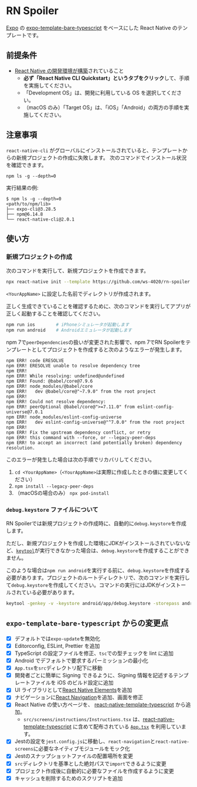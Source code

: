 # RN Spoiler

[Expo](https://expo.io/) の [expo-template-bare-typescript](https://github.com/expo/expo/tree/master/templates/expo-template-bare-typescript) をベースにした React Native のテンプレートです。

## 前提条件

- [React Native の開発環境が構築](https://reactnative.dev/docs/environment-setup)されていること
  - **必ず「React Native CLI Quickstart」というタブをクリック**して、手順を実施してください。
  - 「Development OS」は、開発に利用している OS を選択してください。
  - （macOS のみ）「Target OS」は、「iOS」「Android」の両方の手順を実施してください。

## 注意事項

`react-native-cli` がグローバルにインストールされていると、テンプレートからの新規プロジェクトの作成に失敗します。 次のコマンドでインストール状況を確認できます。

```shell
npm ls -g --depth=0
```

実行結果の例:

```console
$ npm ls -g --depth=0
<path/to/npm/lib>
├── expo-cli@3.28.5
├── npm@6.14.8
└── react-native-cli@2.0.1
```

## 使い方

### 新規プロジェクトの作成

次のコマンドを実行して、新規プロジェクトを作成できます。

```bash
npx react-native init --template https://github.com/ws-4020/rn-spoiler.git <YourAppName>
```

`<YourAppName>` に設定した名前でディレクトリが作成されます。

正しく生成できていることを確認するために、次のコマンドを実行してアプリが正しく起動することを確認してください。

```bash
npm run ios        # iPhoneシミュレータが起動します
npm run android    # Androidエミュレータが起動します
```

npm 7で`peerDependencies`の扱いが変更された影響で、npm 7でRN Spoilerをテンプレートとしてプロジェクトを作成すると次のようなエラーが発生します。

```console
npm ERR! code ERESOLVE
npm ERR! ERESOLVE unable to resolve dependency tree
npm ERR!
npm ERR! While resolving: undefined@undefined
npm ERR! Found: @babel/core@7.9.6
npm ERR! node_modules/@babel/core
npm ERR!   dev @babel/core@"~7.9.0" from the root project
npm ERR!
npm ERR! Could not resolve dependency:
npm ERR! peerOptional @babel/core@">=7.11.0" from eslint-config-universe@7.0.1
npm ERR! node_modules/eslint-config-universe
npm ERR!   dev eslint-config-universe@"^7.0.0" from the root project
npm ERR!
npm ERR! Fix the upstream dependency conflict, or retry
npm ERR! this command with --force, or --legacy-peer-deps
npm ERR! to accept an incorrect (and potentially broken) dependency resolution.
```

このエラーが発生した場合は次の手順でリカバリしてください。

1. `cd <YourAppName>`（`<YourAppName>`は実際に作成したときの値に変更してください）
2. `npm install --legacy-peer-deps`
3. （macOSの場合のみ） `npx pod-install`

### `debug.keystore` ファイルについて

RN Spoilerでは新規プロジェクトの作成時に、自動的に`debug.keystore`を作成します。

ただし、新規プロジェクトを作成した環境にJDKがインストールされていないなど、[`keytool`](https://docs.oracle.com/javase/8/docs/technotes/tools/unix/keytool.html)が実行できなかった場合は、`debug.keystore`を作成することができません。

このような場合は`npm run android`を実行する前に、`debug.keystore`を作成する必要があります。プロジェクトのルートディレクトリで、次のコマンドを実行して`debug.keystore`を作成してください。コマンドの実行にはJDKがインストールされている必要があります。

```bash
keytool -genkey -v -keystore android/app/debug.keystore -storepass android -alias androiddebugkey -keypass android -dname "CN=Android Debug,O=Android,C=US"
```

## `expo-template-bare-typescript` からの変更点

- [x] デフォルトでは`expo-update`を無効化
- [x] Editorconfig, ESLint, Prettier を追加
- [x] TypeScript の設定ファイルを修正、`tsc`での型チェックを lint に追加
- [x] Android でデフォルトで要求するパーミッションの最小化
- [x] `App.tsx`を`src`ディレクトリ配下に移動
- [x] 開発者ごとに簡単に Signing できるように、Signing 情報を記述するテンプレートファイルを iOS のビルド設定に追加
- [x] UI ライブラリとして[React Native Elements](https://reactnativeelements.com/)を追加
- [x] ナビゲーションに[React Navigation](https://reactnavigation.org/)を追加、画面を修正
- [x] React Native の使い方ページを、 [react-native-template-typescript](https://github.com/react-native-community/react-native-template-typescript) から追加。
  - `src/screens/instructions/Instructions.tsx` は、[react-native-template-typescript](https://github.com/react-native-community/react-native-template-typescript) に含めて配布されている [`App.tsx`](https://github.com/react-native-community/react-native-template-typescript/blob/60690d1f7f3c2856d4c7129fd972400452c9510d/template/App.tsx) を利用しています。
- [x] Jestの設定を`jest.config.js`に移動し、`react-navigation`と`react-native-screens`に必要なネイティブモジュールをモック化
- [x] Jestのスナップショットファイルの配置場所を変更
- [x] `src`ディレクトリを基準とした絶対パスで`import`できるように変更
- [x] プロジェクト作成後に自動的に必要なファイルを作成するように変更
- [x] キャッシュを削除するためのスクリプトを追加
